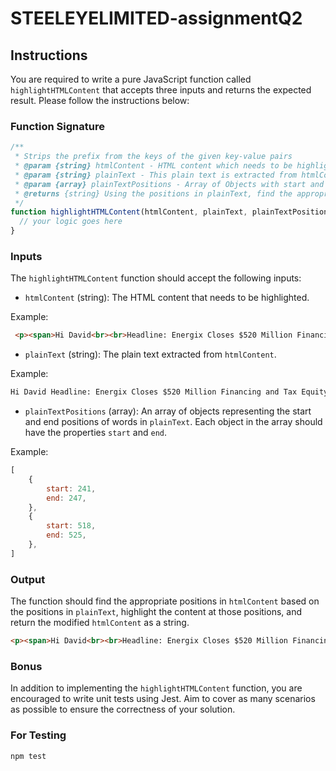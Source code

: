 # STEELEYELIMITED-assignmentQ2
## Instructions

You are required to write a pure JavaScript function called `highlightHTMLContent` that accepts three inputs and returns the expected result. Please follow the instructions below:

### Function Signature

```javascript
/**
 * Strips the prefix from the keys of the given key-value pairs
 * @param {string} htmlContent - HTML content which needs to be highlighted 
 * @param {string} plainText - This plain text is extracted from htmlContent
 * @param {array} plainTextPositions - Array of Objects with start and end positions of words in plainText (Not the positions in HTML)
 * @returns {string} Using the positions in plainText, find the appropriate positions in htmlContent, highlight the content and return it
 */
function highlightHTMLContent(htmlContent, plainText, plainTextPositions) {
  // your logic goes here
}
```

### Inputs

The `highlightHTMLContent` function should accept the following inputs:

- `htmlContent` (string): The HTML content that needs to be highlighted.

Example:
```html
 <p><span>Hi David<br><br>Headline: Energix Closes $520 Million Financing and Tax Equity Deal to Fund New Solar Projects<br><br>Summary: Two deals with Morgan Stanley Renewables Inc. and Santander CIB will help finance the construction and operation of six utility Equity scale solar…<br><br>Read the full article <a href="https://content.seleritycorp.com/hosted/assets/www/UKMW47_hYz_RGzPSpHm44Hi1L49HdNBhs1OkKKW2OPI">here</a><br><br>-------------------------------------<br><br>You received this because you are subscribed to news related to <a href="https://iris.steeleye.co/market/instruments?search=ES0113900J37">ES0113900J37</a>, and this story was marked as 82% relevant.<br><br>Copyright of PR Newswire. All Rights Reserved. Terms and Conditions | Privacy Policy. To stop PR Newswire emails from getting removed by email filters please add our address (noreply@prnewswire.com) to your email address book. Registered Office: 3 Spring Mews, London SE11 5AN. Tel: +44 (0) 207 8405100. <br><br>To unsubscribe change your email preferences, please click <a href="https://www.youtube.com/watch?v=dQw4w9WgXcQ&ab_channel=RickAstley">here</a>.<br><br>-------------------------------------<br><br><img src="https://context.seleritycorp.com/selerity/assets/sc_icons/pressRelease.png" alt="Rick Astley" style="width:100px;height:100px;"></span></p>
```

- `plainText` (string): The plain text extracted from `htmlContent`.

Example:
```html
Hi David Headline: Energix Closes $520 Million Financing and Tax Equity Deal to Fund New Solar Projects Summary: Two deals with Morgan Stanley Renewables Inc. and Santander CIB will help finance the construction and operation of six utility Equity scale solar… Read the full article here ------------------------------------- You received this because you are subscribed to news related to ES0113900J37 , and this story was marked as 82% relevant. Copyright of PR Newswire. All Rights Reserved. Terms and Conditions | Privacy Policy. To stop PR Newswire emails from getting removed by email filters please add our address (noreply@prnewswire.com) to your email address book. Registered Office: 3 Spring Mews, London SE11 5AN. Tel: +44 (0) 207 8405100. To unsubscribe change your email preferences, please click here . -------------------------------------
```


- `plainTextPositions` (array): An array of objects representing the start and end positions of words in `plainText`. Each object in the array should have the properties `start` and `end`.

Example:
```javascript
[
    {
        start: 241,
        end: 247,
    },
    {
        start: 518,
        end: 525,
    },
]
```

### Output

The function should find the appropriate positions in `htmlContent` based on the positions in `plainText`, highlight the content at those positions, and return the modified `htmlContent` as a string.

```html
<p><span>Hi David<br><br>Headline: Energix Closes $520 Million Financing and Tax Equity Deal to Fund New Solar Projects<br><br>Summary: Two deals with Morgan Stanley Renewables Inc. and Santander CIB will help finance the construction and operation of six utility <mark>Equity</mark> scale solar…<br><br>Read the full article <a href="https://content.seleritycorp.com/hosted/assets/www/UKMW47_hYz_RGzPSpHm44Hi1L49HdNBhs1OkKKW2OPI">here</a><br><br>-------------------------------------<br><br>You received this because you are subscribed to news related to <a href="https://iris.steeleye.co/market/instruments?search=ES0113900J37">ES0113900J37</a>, and this story was marked as 82% relevant.<br><br>Copyright of PR Newswire. All Rights Reserved. Terms and Conditions | <mark>Privacy</mark> Policy. To stop PR Newswire emails from getting removed by email filters please add our address (noreply@prnewswire.com) to your email address book. Registered Office: 3 Spring Mews, London SE11 5AN. Tel: +44 (0) 207 8405100. <br><br>To unsubscribe change your email preferences, please click <a href="https://www.youtube.com/watch?v=dQw4w9WgXcQ&ab_channel=RickAstley">here</a>.<br><br>-------------------------------------<br><br><img src="https://context.seleritycorp.com/selerity/assets/sc_icons/pressRelease.png" alt="Rick Astley" style="width:100px;height:100px;"></span></p>
```

### Bonus

In addition to implementing the `highlightHTMLContent` function, you are encouraged to write unit tests using Jest. Aim to cover as many scenarios as possible to ensure the correctness of your solution.

### For Testing

```
npm test

```
